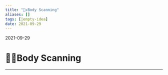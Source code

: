 ```yaml
---
title: "👨‍✈️Body Scanning"
aliases: []
tags: [💭empty-idea]
date: 2021-09-29
---
```

2021-09-29
# 👨‍✈️Body Scanning
___